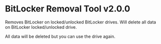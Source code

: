 # BitLocker Removal Tool v2.0.0
Removes BitLocker on locked/unlocked BitLocker drives. Will delete all data on BitLocker locked/unlocked drive.

All data will be deleted but you can use the drive again.
